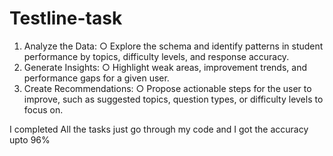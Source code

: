 # Testline-task
1. Analyze the Data: 
○ Explore the schema and identify patterns in student performance by topics, 
difficulty levels, and response accuracy. 
2. Generate Insights: 
○ Highlight weak areas, improvement trends, and performance gaps for a given 
user. 
3. Create Recommendations: 
○ Propose actionable steps for the user to improve, such as suggested topics, 
question types, or difficulty levels to focus on.

I completed All the tasks just go through my code and I got the accuracy upto 96%
